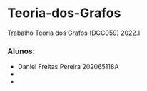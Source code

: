# Teoria-dos-Grafos
Trabalho Teoria dos Grafos (DCC059) 2022.1

### Alunos:
* Daniel Freitas Pereira 202065118A
*
*

